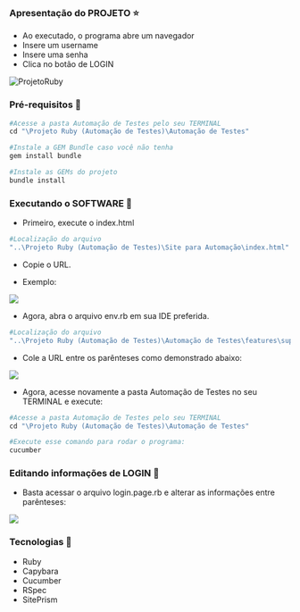 ### Apresentação do PROJETO ⭐
- Ao executado, o programa abre um navegador
- Insere um username
- Insere uma senha
- Clica no botão de LOGIN

![ProjetoRuby](https://user-images.githubusercontent.com/69735879/156847686-3216e45b-f0ce-45b7-8250-ea7be551581d.gif)



### Pré-requisitos 🚧
```ruby
#Acesse a pasta Automação de Testes pelo seu TERMINAL
cd "\Projeto Ruby (Automação de Testes)\Automação de Testes"

#Instale a GEM Bundle caso você não tenha
gem install bundle

#Instale as GEMs do projeto
bundle install

```

### Executando o SOFTWARE 🚀

- Primeiro, execute o index.html

```ruby
#Localização do arquivo
"..\Projeto Ruby (Automação de Testes)\Site para Automação\index.html"
```

- Copie o URL.

- Exemplo:

<img src="https://media.discordapp.net/attachments/647132376941461504/949429979370913813/unknown.png?width=674&height=35">

- Agora, abra o arquivo env.rb em sua IDE preferida.

```ruby
#Localização do arquivo
"..\Projeto Ruby (Automação de Testes)\Automação de Testes\features\support\env.rb"
```

- Cole a URL entre os parênteses como demonstrado abaixo:

<img src="https://media.discordapp.net/attachments/647132376941461504/949418893166907432/diretorio.png?width=408&height=158">


- Agora, acesse novamente a pasta Automação de Testes no seu TERMINAL e execute:
```ruby
#Acesse a pasta Automação de Testes pelo seu TERMINAL
cd "\Projeto Ruby (Automação de Testes)\Automação de Testes"

#Execute esse comando para rodar o programa:
cucumber
```

### Editando informações de LOGIN 📍

- Basta acessar o arquivo login.page.rb e alterar as informações entre parênteses:
<img src="https://media.discordapp.net/attachments/647132376941461504/949424876110893216/unknown.png?width=552&height=360">

### Tecnologias 🚧

- Ruby
- Capybara
- Cucumber
- RSpec
- SitePrism
